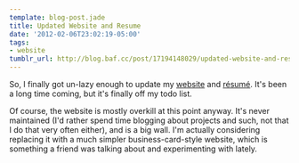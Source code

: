 ```yaml
---
template: blog-post.jade
title: Updated Website and Resume
date: '2012-02-06T23:02:19-05:00'
tags:
- website
tumblr_url: http://blog.baf.cc/post/17194148029/updated-website-and-resume
---
```

So, I finally got un-lazy enough to update my [website](http://www.baf.cc/) and [résumé](http://www.baf.cc/resume). It's been a long time coming, but it's finally off my todo list.

Of course, the website is mostly overkill at this point anyway. It's never maintained (I'd rather spend time blogging about projects and such, not that I do that very often either), and is a big wall. I'm actually considering replacing it with a much simpler business-card-style website, which is something a friend was talking about and experimenting with lately.